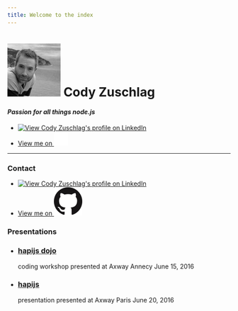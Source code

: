 ```yaml
---
title: Welcome to the index
---
```

# ![cody](hapi/images/cody1_bw_100px.jpg) Cody Zuschlag

#### _Passion for all things node.js_

<ul class="nav nav-pills">
  <li>
    <a href="https://fr.linkedin.com/pub/cody-zuschlag/25/8b0/b5b">
        <img src="https://static.licdn.com/scds/common/u/img/webpromo/btn_viewmy_160x33.png" width="160" height="33" border="0" alt="View Cody Zuschlag's profile on LinkedIn">
    </a>
  </li>
  <li><a href="https://github.com/codyzu">View me on <img src="images/GitHub-Mark-Light-32px.png" /></a></li>
</ul>

---

<div class="panel panel-default">
  <div class="panel-heading">
    <h3 class="panel-title">Contact</h3>
  </div>
  <div class="panel-body">
    <ul>
      <li>
        <a href="https://fr.linkedin.com/pub/cody-zuschlag/25/8b0/b5b">
              <img src="https://static.licdn.com/scds/common/u/img/webpromo/btn_viewmy_160x33.png" width="160" height="33" border="0" alt="View Cody Zuschlag's profile on LinkedIn">
        </a>
      </li>
      <li>
        <a href="https://github.com/codyzu">View me on <img src="images/GitHub-Mark-64px.png" style="background-color:white" /></a>
      </li>
    </ul>
  </div>
</div>

<div class="panel panel-default">
  <div class="panel-heading">
    <h3 class="panel-title">Presentations</h3>
  </div>
  <div class="panel-body">
    <ul>
      <li><h3><a href="/hapi">hapijs dojo</a></h3> coding workshop presented at Axway Annecy June 15, 2016</li>
      <li><h3><a href="/hapiatlunch">hapijs</a></h3> presentation presented at Axway Paris June 20, 2016</li>
    </ul>
  </div>
</div>
